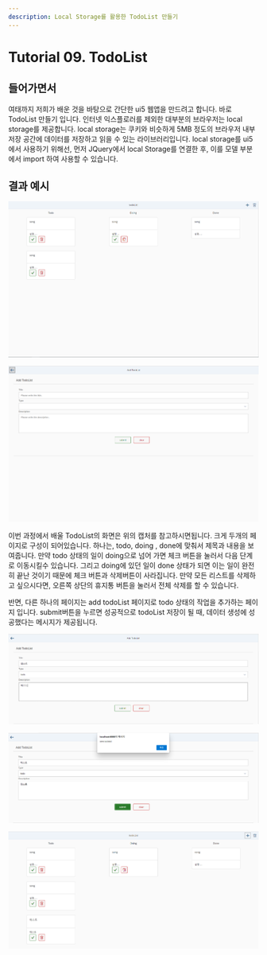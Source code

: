 ```yaml
---
description: Local Storage를 활용한 TodoList 만들기
---
```


# Tutorial 09. TodoList

## 들어가면서 

여태까지 저희가 배운 것을 바탕으로 간단한 ui5 웹앱을 만드려고 합니다. 바로 TodoList 만들기 입니다. 인터넷 익스플로러를 제외한 대부분의 브라우저는 local storage를 제공합니다. local storage는 쿠키와 비슷하게 5MB 정도의 브라우저 내부 저장 공간에 데이터를 저장하고 읽을 수 있는 라이브러리입니다. local storage를 ui5에서 사용하기 위해선, 먼저 JQuery에서 local Storage를 연결한 후, 이를 모델 부분에서 import 하여 사용할 수 있습니다.

##  결과 예시 

![](../../.gitbook/assets/image%20%2824%29.png)

![](../../.gitbook/assets/image%20%2820%29.png)

이번 과정에서 배울 TodoList의 화면은 위의 캡처를 참고하시면됩니다. 크게 두개의 페이지로 구성이 되어있습니다. 하나는, todo, doing , done에 맞춰서 제목과 내용을 보여줍니다. 만약 todo 상태의 일이 doing으로 넘어 가면 체크 버튼을 눌러서 다음 단계로 이동시킬수 있습니다. 그리고 doing에 있던 일이 done 상태가 되면 이는 일이 완전히 끝난 것이기 때문에 체크 버튼과 삭제버튼이 사라집니다. 만약 모든 리스트를 삭제하고 싶으시다면, 오른쪽 상단의 휴지통 버튼을 눌러서 전체 삭제를 할 수 있습니다. 

반면, 다른 하나의 페이지는 add todoList 페이지로 todo 상태의 작업을 추가하는 페이지 입니다. submit버튼을 누르면 성공적으로 todoList 저장이 될 때, 데이터 생성에 성공했다는 메시지가 제공됩니다.

![](../../.gitbook/assets/image%20%2821%29.png)

![](../../.gitbook/assets/image%20%2822%29.png)

![](../../.gitbook/assets/image%20%2823%29.png)



